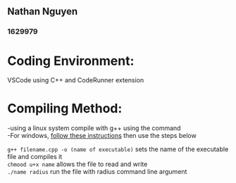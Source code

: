 ## Nathan Nguyen  
### 1629979  
  
# Coding Environment:  
VSCode using C++ and CodeRunner extension  
  
# Compiling Method:   
-using a linux system compile with g++ using the command   
-For windows, [follow these instructions](https://docs.microsoft.com/en-us/windows/wsl/install-win10) then use the steps below

`g++ filename.cpp -o (name of executable)` sets the name of the executable file and compiles it  
`chmood u+x name` allows the file to read and write  
`./name radius` run the file with radius command line argument  

